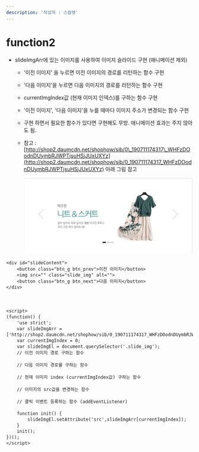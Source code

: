 ```yaml
---
description: '작성자 : 스칼렛'
---
```


# function2

* slideImgArr에 있는 이미지를 사용하여 이미지 슬라이드 구현 \(애니메이션 제외\)
  * '이전 이미지' 을 누르면 이전 이미지의 경로를 리턴하는 함수 구현
  * '다음 이미지'을 누르면 다음 이미지의 경로를 리턴하는 함수 구현
  * currentImgIndex값 \(현재 이미지 인덱스\)를 구하는 함수 구현
  * '이전 이미지', '다음 이미지'을 누를 때마다 이미지 주소가 변경되는 함수 구현
  * 구현 하면서 필요한 함수가 있다면 구현해도 무방. 애니메이션 효과는 주지 않아도 됨.
  * 참고 : [http://shop2.daumcdn.net/shophow/sib/0\_190711174317\_WHFzDOodnDUymbRJWPTjsuHSjJUxUXYz](http://shop2.daumcdn.net/shophow/sib/0_190711174317_WHFzDOodnDUymbRJWPTjsuHSjJUxUXYz)  아래 그림 참고

    ![&#xC801;&#xC6A9;&#xD55C; &#xBD80;&#xBD84; &#xC774;&#xBBF8;&#xC9C0;](../.gitbook/assets/slide.png)

```markup
<div id="slideContent">
    <button class="btn_g btn_prev">이전 이미지</button>
    <img src="" class="slide_img" alt="">
    <button class="btn_g btn_next">다음 이미지</button>
</div>



<script>  
(function() {
    'use strict';
    var slideImgArr = ['http://shop2.daumcdn.net/shophow/sib/0_190711174317_WHFzDOodnDUymbRJWPTjsuHSjJUxUXYz','http://shop1.daumcdn.net/shophow/sib/0_190711174309_frhsqvyDAIYxSCMUnyZtbcVHddiOpCEy','http://shop3.daumcdn.net/shophow/sib/0_190711174325_rQUPoiSCCAeMENaCCNvihWEECtGFccbI'];
    var currentImgIndex = 0;
    var slideImgEl = document.querySelector('.slide_img');
    // 이전 이미지 경로 구하는 함수

    // 다음 이미지 경로를 구하는 함수

    // 현재 이미지 index (currentImgIndex값) 구하는 함수

    // 이미지의 src값을 변경하는 함수

    // 클릭 이벤트 등록하는 함수 (addEventListener)

    function init() {
        slideImgEl.setAttribute('src',slideImgArr[currentImgIndex]);
    }
    init();
})();
</script>
```

